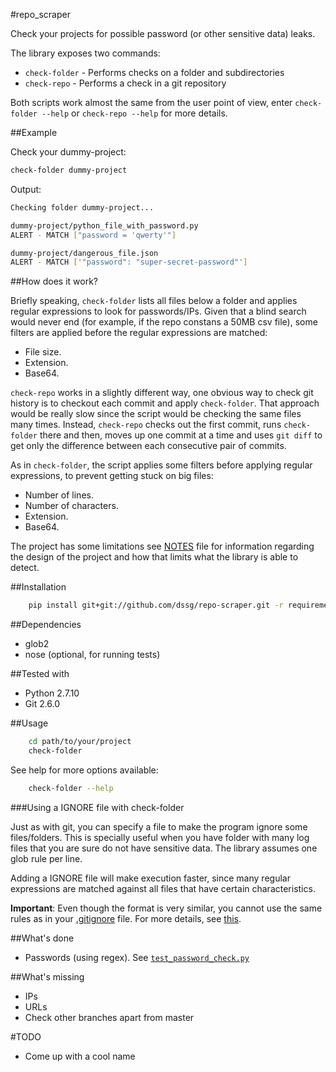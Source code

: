 #repo_scraper

Check your projects for possible password (or other sensitive data) leaks.

The library exposes two commands:
* `check-folder` - Performs checks on a folder and subdirectories
* `check-repo` - Performs a check in a git repository

Both scripts work almost the same from the user point of view, enter `check-folder --help` or `check-repo --help` for more details.

##Example

Check your dummy-project:
```bash
check-folder dummy-project
```

Output:
```bash
Checking folder dummy-project...

dummy-project/python_file_with_password.py
ALERT - MATCH ["password = 'qwerty'"]

dummy-project/dangerous_file.json
ALERT - MATCH ['"password": "super-secret-password"']
```

##How does it work?

Briefly speaking, `check-folder` lists all files below a folder and applies regular expressions to look for passwords/IPs. Given that a blind search would never end (for example, if the repo constans a 50MB csv file), some filters are applied before the regular expressions are matched:

* File size. 
* Extension.
* Base64.

`check-repo` works in a slightly different way, one obvious way to check git history is to checkout each commit and apply `check-folder`. That approach would be really slow since the script would be checking the same files many times. Instead, `check-repo` checks out the first commit, runs `check-folder` there and then, moves up one commit at a time and uses `git diff` to get only the difference between each consecutive pair of commits.

As in `check-folder`, the script applies some filters before applying regular expressions, to prevent getting stuck on big files:

* Number of lines.
* Number of characters.
* Extension.
* Base64.

The project has some limitations see [NOTES](NOTES.md) file for information regarding the design of the project and how that limits what the library is able to detect.

##Installation

```bash
    pip install git+git://github.com/dssg/repo-scraper.git -r requirements.txt
```

##Dependencies

* glob2
* nose (optional, for running tests)

##Tested with
* Python 2.7.10
* Git 2.6.0

##Usage

```bash
    cd path/to/your/project
    check-folder
```

See help for more options available:

```bash
    check-folder --help
```

###Using a IGNORE file with check-folder

Just as with git, you can specify a file to make the program ignore some files/folders. This is specially useful when you have folder with many log files that you are sure do not have sensitive data. The library assumes one glob rule per line.

Adding a IGNORE file will make execution faster, since many regular expressions are matched against all files that have certain characteristics.

**Important**: Even though the format is very similar, you cannot use the same rules as in your [.gitignore](https://git-scm.com/docs/gitignore) file. For more details, see [this](https://en.wikipedia.org/wiki/Glob_(programming)).

##What's done

* Passwords (using regex). See [`test_password_check.py`](tests/test_password_check.py)

##What's missing

* IPs
* URLs
* Check other branches apart from master

#TODO
* Come up with a cool name
